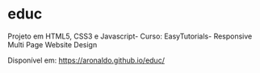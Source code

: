 # educ
Projeto em HTML5, CSS3 e Javascript- Curso: EasyTutorials-  Responsive Multi Page Website Design

Disponível em: https://aronaldo.github.io/educ/
